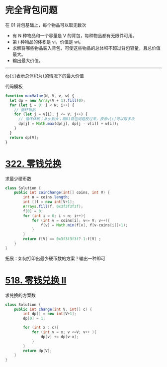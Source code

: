 # 完全背包问题

在 01 背包基础上，每个物品可以取无数次

- 有 N 种物品和一个容量是 V 的背包，每种物品都有无限件可用。
- 第 i 种物品的体积是 vi，价值是 wi。
- 求解将哪些物品装入背包，可使这些物品的总体积不超过背包容量，且总价值最大。
- 输出最大价值。

---

`dp[i]`表示总体积为`i`的情况下的最大价值

代码模板

```javascript
function maxValue(N, V, v, w) {
  let dp = new Array(V + 1).fill(0);
  for (let i = 0; i < N; i++) {
    // 循环物品
    for (let j = v[i]; j <= V; j++) {
      // 循环体积；从小到大；跟01背包问题反过来，表示v[i]可以取多次
      dp[j] = Math.max(dp[j], dp[j - v[i]] + w[i]);
    }
  }
  return dp[V];
}
```

# [322. 零钱兑换](https://leetcode-cn.com/problems/coin-change/)

求最少硬币数

```java
class Solution {
    public int coinChange(int[] coins, int V) {
        int n = coins.length;
        int []f = new int[V+1];
        Arrays.fill(f, 0x3f3f3f3f);
        f[0] = 0;
        for (int i = 0; i < n; i++){
            for (int v = coins[i]; v<= V; v++){
                f[v] = Math.min(f[v], f[v-coins[i]]+1);
            }
        }
        return f[V] == 0x3f3f3f3f?-1:f[V] ;
    }
}
```

拓展：如何打印出最少硬币数的方案？输出一种即可

# [518. 零钱兑换 II](https://leetcode-cn.com/problems/coin-change-2/)

求兑换的方案数

```java
class Solution {
    public int change(int V, int[] c) {
        int dp[] = new int[V+1];
        dp[0] = 1;

        for (int x : c){
            for (int v = x; v <=V; v++ ){
                dp[v] += dp[v-x];
            }
        }
        return dp[V];
    }
}
```
